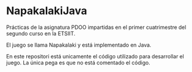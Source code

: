 # NapakalakiJava

Prácticas de la asignatura PDOO impartidas en el primer cuatrimestre del segundo curso
en la ETSIIT.

El juego se llama Napakalaki y está implementado en Java.

En este repositori está unicamente el código utilizado para desarrollar el juego.
La única pega es que no está comentado el código.
